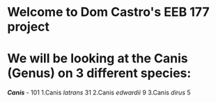 # Welcome to Dom Castro's EEB 177 project 
# We will be looking at the Canis (Genus) on 3 different species:
***Canis*** - 101
1.Canis *latrans* 31 
2.Canis *edwardii* 9
3.Canis *dirus* 5


